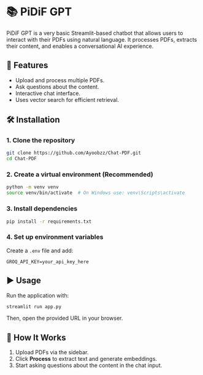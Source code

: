 # 📚 PiDiF GPT

PiDiF GPT is a very basic Streamlit-based chatbot that allows users to interact with their PDFs using natural language. It processes PDFs, extracts their content, and enables a conversational AI experience.&#x20;

## 🚀 Features

- Upload and process multiple PDFs.
- Ask questions about the content.
- Interactive chat interface.
- Uses vector search for efficient retrieval.

## 🛠️ Installation

### 1. Clone the repository

```bash
git clone https://github.com/Ayoobzz/Chat-PDF.git
cd Chat-PDF
```

### 2. Create a virtual environment (Recommended)

```bash
python -m venv venv
source venv/bin/activate  # On Windows use: venv\Scripts\activate
```

### 3. Install dependencies

```bash
pip install -r requirements.txt
```

### 4. Set up environment variables

Create a `.env` file and add:

```
GROQ_API_KEY=your_api_key_here
```

## ▶️ Usage

Run the application with:

```bash
streamlit run app.py
```

Then, open the provided URL in your browser.

## 📄 How It Works

1. Upload PDFs via the sidebar.
2. Click **Process** to extract text and generate embeddings.
3. Start asking questions about the content in the chat input.

